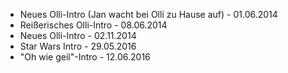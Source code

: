 - Neues Olli-Intro (Jan wacht bei Olli zu Hause auf) - 01.06.2014
- Reißerisches Olli-Intro - 08.06.2014
- Neues Olli-Intro - 02.11.2014
- Star Wars Intro - 29.05.2016
- "Oh wie geil"-Intro - 12.06.2016
